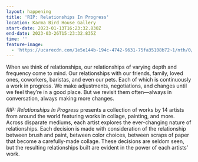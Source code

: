 ```yaml
---
layout: happening
title: 'RIP: Relationships In Progress'
location: Karma Bird House Gallery
start-date: 2023-01-13T16:23:32.830Z
end-date: 2023-03-26T15:23:32.835Z
time: ''
feature-image:
  - 'https://ucarecdn.com/1e5e144b-194c-4742-9631-75fa35108b72~1/nth/0/'
---
```

When we think of relationships, our relationships of varying depth and frequency come to mind. Our relationships with our friends, family, loved ones, coworkers, baristas, and even our pets. Each of which is continuously a work in progress. We make adjustments, negotiations, and changes until we feel they’re in a good place. But we revisit them often—always in conversation, always making more changes. 

_RIP: Relationships In Progress_ presents a collection of works by 14 artists from around the world featuring works in collage, painting, and more. Across disparate mediums, each artist explores the ever-changing nature of relationships. Each decision is made with consideration of the relationship between brush and paint, between color choices, between scraps of paper that become a carefully-made collage. These decisions are seldom seen, but the resulting relationships built are evident in the power of each artists’ work.
